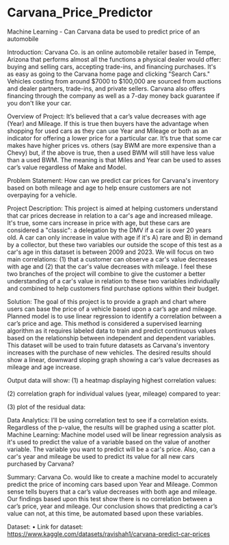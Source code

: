 # Carvana_Price_Predictor
Machine Learning - Can Carvana data be used to predict price of an automobile

Introduction:
Carvana Co. is an online automobile retailer based in Tempe, Arizona that performs almost all the functions a physical dealer would offer: buying and selling cars, accepting trade-ins, and financing purchases.  It's as easy as going to the Carvana home page and clicking "Search Cars."  Vehicles costing from around $7000 to $100,000 are sourced from auctions and dealer partners, trade-ins, and private sellers.  Carvana also offers financing through the company as well as a 7-day money back guarantee if you don't like your car. 

Overview of Project:
It’s believed that a car’s value decreases with age (Year) and Mileage.  If this is true then buyers have the advantage when shopping for used cars as they can use Year and Mileage or both as an indicator for offering a lower price for a particular car.  It’s true that some car makes have higher prices vs. others (say BWM are more expensive than a Chevy) but, if the above is true, then a used BWM will still have less value than a used BWM.  The meaning is that Miles and Year can be used to asses car’s value regardless of Make and Model.

Problem Statement: How can we predict car prices for Carvana's inventory based on both mileage and age to help ensure customers are not overpaying for a vehicle.

Project Description:
This project is aimed at helping customers understand that car prices decrease in relation to a car's age and increased mileage.  It's true, some cars increase in price with age, but these cars are considered a "classic": a delegation by the DMV if a car is over 20 years old.  A car can only increase in value with age if it's A) rare and B) in demand by a collector, but these two variables our outside the scope of this test as a car's age in this dataset is between 2009 and 2023.
We will focus on two main correlations: (1) that a customer can observe a car's value decreases with age and (2) that the car's value decreases with mileage.  I feel these two branches of the project will combine to give the customer a better understanding of a car's value in relation to these two variables individually and combined to help customers find purchase options within their budget.

Solution:
The goal of this project is to provide a graph and chart where users can base the price of a vehicle based upon a car’s age and mileage.
Planned model is to use linear regression to identify a correlation between a car’s price and age.  This method is considered a supervised learning algorithm as it requires labeled data to train and predict continuous values based on the relationship between independent and dependent variables.  This dataset will be used to train future datasets as Carvana's inventory increases with the purchase of new vehicles.
The desired results should show a linear, downward sloping graph showing a car’s value decreases as mileage and age increase.

Output data will show:
(1) a heatmap displaying highest correlation values:
 
(2) correlation graph for individual values (year, mileage) compared to year:
 
(3) plot of the residual data:
 
Data Analytics:
I’ll be using correlation test to see if a correlation exists.  Regardless of the p-value, the results will be graphed using a scatter plot.
Machine Learning:
Machine model used will be linear regression analysis as it's used to predict the value of a variable based on the value of another variable.  The variable you want to predict will be a car's price.  Also, can a car's year and mileage be used to predict its value for all new cars purchased by Carvana?

Summary:
Carvana Co. would like to create a machine model to accurately predict the price of incoming cars based upon Year and Mileage.  Common sense tells buyers that a car’s value decreases with both age and mileage.  Our findings based upon this test show there is no correlation between a car’s price, year and mileage.
Our conclusion shows that predicting a car’s value can not, at this time, be automated based upon these variables.

Dataset:
•	Link for  dataset: https://www.kaggle.com/datasets/ravishah1/carvana-predict-car-prices

